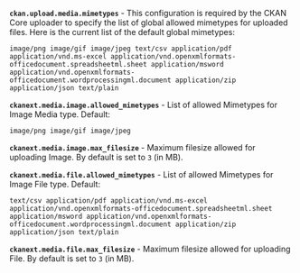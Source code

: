 **`ckan.upload.media.mimetypes`** - This configuration is required by the CKAN Core uploader to specify the list of global allowed mimetypes for uploaded files. Here is the current list of the default global mimetypes:
```
image/png image/gif image/jpeg text/csv application/pdf application/vnd.ms-excel application/vnd.openxmlformats-officedocument.spreadsheetml.sheet application/msword application/vnd.openxmlformats-officedocument.wordprocessingml.document application/zip application/json text/plain
```

**`ckanext.media.image.allowed_mimetypes`** - List of allowed Mimetypes for Image Media type. Default:
```
image/png image/gif image/jpeg
```

**`ckanext.media.image.max_filesize`** - Maximum filesize allowed for uploading Image. By default is set to `3` (in MB).


**`ckanext.media.file.allowed_mimetypes`** - List of allowed Mimetypes for Image File type. Default:
```
text/csv application/pdf application/vnd.ms-excel application/vnd.openxmlformats-officedocument.spreadsheetml.sheet application/msword application/vnd.openxmlformats-officedocument.wordprocessingml.document application/zip application/json text/plain
```

**`ckanext.media.file.max_filesize`** - Maximum filesize allowed for uploading File. By default is set to `3` (in MB).
